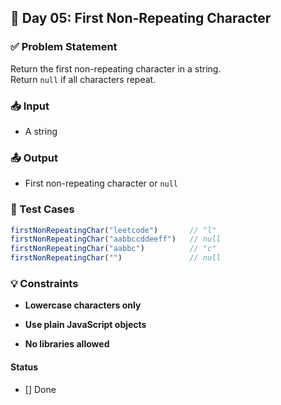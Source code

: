 ## 📅 Day 05: First Non-Repeating Character

### ✅ Problem Statement
Return the first non-repeating character in a string.  
Return `null` if all characters repeat.

### 📥 Input
- A string

### 📤 Output
- First non-repeating character or `null`

### 🧪 Test Cases

```js
firstNonRepeatingChar("leetcode")       // "l"
firstNonRepeatingChar("aabbccddeeff")   // null
firstNonRepeatingChar("aabbc")          // "c"
firstNonRepeatingChar("")               // null
```

### 💡 Constraints

- **Lowercase characters only**

- **Use plain JavaScript objects**

- **No libraries allowed**

#### Status

- [] Done